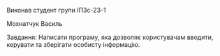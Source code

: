 Виконав студент групи ІПЗс-23-1

Мохнатчук Василь

Завдання: Написати програму, яка дозволяє користувачам вводити, керувати та зберігати особисту інформацію.